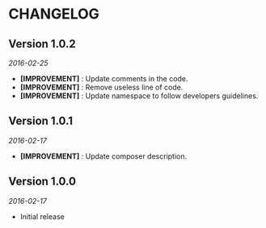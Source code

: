 CHANGELOG
=========

## Version 1.0.2
_2016-02-25_
- **[IMPROVEMENT]** : Update comments in the code.
- **[IMPROVEMENT]** : Remove useless line of code.
- **[IMPROVEMENT]** : Update namespace to follow developers guidelines.

## Version 1.0.1
_2016-02-17_
- **[IMPROVEMENT]** : Update composer description.


## Version 1.0.0
_2016-02-17_
- Initial release
